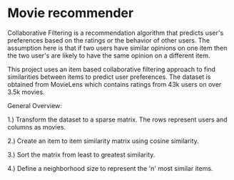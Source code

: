 # Movie recommender
Collaborative Filtering is a recommendation algorithm that predicts user's preferences based on the ratings or the behavior of other users. The assumption here is that if two users have similar opinions on one item then the two user's are likely to have the same opinion on a different item. 

This project uses an item based collaborative filtering approach to find similarities between items to predict user preferences. The dataset is obtained from MovieLens which contains ratings from 43k users on over 3.5k movies.

General Overview:

1.) Transform the dataset to a sparse matrix. The rows represent users and columns as movies.

2.) Create an item to item similarity matrix using cosine similarity. 

3.) Sort the matrix from least to greatest similarity.

4.) Define a neighborhood size to represent the 'n' most similar items.

